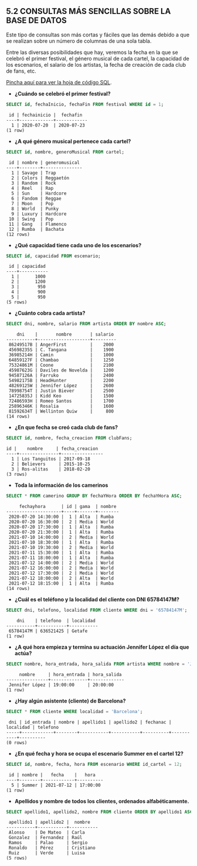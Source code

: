 ## 5.2 CONSULTAS MÁS SENCILLAS SOBRE LA BASE DE DATOS

Este tipo de consultas son más cortas y fáciles que las demás debido a que se realizan sobre un número de columnas de una sola tabla.  

Entre las diversas posibilidades que hay, veremos la fecha en la que se celebró el primer festival, el género musical de cada cartel, la capacidad de los escenarios, el salario de los artistas, la fecha de creación de cada club de fans, etc.

[Pincha aquí para ver la hoja de código SQL]().

* **¿Cuándo se celebró el primer festival?**
```sql
SELECT id, fechaInicio, fechaFin FROM festival WHERE id = 1;
```
```Resultado
 id | fechainicio |  fechafin
----+-------------+------------
  1 | 2020-07-20  | 2020-07-23
(1 row)
```

* **¿A qué género musical pertenece cada cartel?**
```sql
SELECT id, nombre, generoMusical FROM cartel;
```
```Resultado
 id | nombre | generomusical
----+--------+---------------
  1 | Savage | Trap
  2 | Colors | Reggaetón
  3 | Random | Rock
  4 | Reel   | Rap
  5 | Sun    | Hardcore
  6 | Fandom | Reggae
  7 | Moon   | Pop
  8 | World  | Punky
  9 | Luxury | Hardcore
 10 | Swing  | Pop
 11 | Gang   | Flamenco
 12 | Rumba  | Bachata
(12 rows)
```

* **¿Qué capacidad tiene cada uno de los escenarios?**
```sql
SELECT id, capacidad FROM escenario;
```
```Resultado
 id | capacidad
----+-----------
  1 |      1000
  2 |      1200
  3 |       950
  4 |       900
  5 |       950
(5 rows)
```

* **¿Cuánto cobra cada artista?**
```sql
SELECT dni, nombre, salario FROM artista ORDER BY nombre ASC;
```
```Resultado
    dni    |       nombre       | salario
-----------+--------------------+---------
 86249517B | AngerFirst         |    2000
 45698235S | C. Tangana         |    1900
 36985214H | Camin              |    1000
 64859127F | Chambao            |    1250
 75324861M | Coone              |    2100
 45987623G | Daviles de Novelda |    1200
 94587126A | Farruko            |    2400
 54982175B | HeadHunter         |    2200
 48269125W | Jennifer López     |    2600
 78998754T | Justin Biever      |    2500
 14725835J | Kidd Keo           |    1500
 72486593H | Romeo Santos       |    1700
 25896346K | Rosalia            |    1600
 81592634T | Wellinton Quiw     |     800
(14 rows)
```

* **¿En que fecha se creó cada club de fans?**
```sql
SELECT id, nombre, fecha_creacion FROM clubFans;
```
```Resultado
id |    nombre     | fecha_creacion
----+---------------+----------------
  1 | Los Tanguitos | 2017-09-18
  2 | Believers     | 2015-10-25
  3 | Ros-alitas    | 2018-02-20
(3 rows)
```

* **Toda la información de los camerinos**
```sql
SELECT * FROM camerino GROUP BY fechaYHora ORDER BY fechaYHora ASC;
```
```Resultado
     fechayhora      | id | gama  | nombre
---------------------+----+-------+--------
 2020-07-20 14:30:00 |  1 | Alta  | Rumba
 2020-07-20 16:30:00 |  2 | Media | World
 2020-07-20 17:30:00 |  1 | Alta  | Rumba
 2020-07-20 21:30:00 |  1 | Alta  | Rumba
 2021-07-10 14:00:00 |  2 | Media | World
 2021-07-10 18:30:00 |  1 | Alta  | Rumba
 2021-07-10 19:30:00 |  2 | Media | World
 2021-07-11 15:30:00 |  1 | Alta  | Rumba
 2021-07-11 18:00:00 |  1 | Alta  | Rumba
 2021-07-12 14:00:00 |  2 | Media | World
 2021-07-12 16:00:00 |  2 | Media | World
 2021-07-12 17:30:00 |  2 | Media | World
 2021-07-12 18:00:00 |  2 | Alta  | World
 2021-07-12 18:15:00 |  1 | Alta  | Rumba
(14 rows)
```

* **¿Cuál es el teléfono y la localidad del cliente con DNI 65784147M?**
```sql
SELECT dni, telefono, localidad FROM cliente WHERE dni = '65784147M';
```
```Resultado
    dni    | telefono  | localidad
-----------+-----------+-----------
 65784147M | 636521425 | Getafe
(1 row)
```

* **¿A qué hora empieza y termina su actuación Jennifer López el día que actúa?**
```sql
SELECT nombre, hora_entrada, hora_salida FROM artista WHERE nombre = 'Jennifer López';
```
```Resultado
     nombre     | hora_entrada | hora_salida
----------------+--------------+-------------
 Jennifer López | 19:00:00     | 20:00:00
(1 row)
```

* **¿Hay algún asistente (cliente) de Barcelona?**
```sql
SELECT * FROM cliente WHERE localidad = 'Barcelona';
```
```Resultado
 dni | id_entrada | nombre | apellido1 | apellido2 | fechanac | localidad | telefono
-----+------------+--------+-----------+-----------+----------+-----------+----------
(0 rows)
```

* **¿En qué fecha y hora se ocupa el escenario Summer en el cartel 12?**
```sql
SELECT id, nombre, fecha, hora FROM escenario WHERE id_cartel = 12;
```
```Resultado
 id | nombre |   fecha    |   hora
----+--------+------------+----------
  5 | Summer | 2021-07-12 | 17:00:00
(1 row)
```

* **Apellidos y nombre de todos los clientes, ordenados alfabéticamente.**
```sql
SELECT apellido1, apellido2, nombre FROM cliente ORDER BY apellido1 ASC;
```
```Resultado
 apellido1 | apellido2 |  nombre
-----------+-----------+-----------
 Alonso    | De Mateo  | Carla
 Gonzalez  | Fernandez | Raúl
 Ramos     | Palao     | Sergio
 Ronaldo   | Pérez     | Cristiano
 Ruiz      | Verde     | Luisa
(5 rows)
```